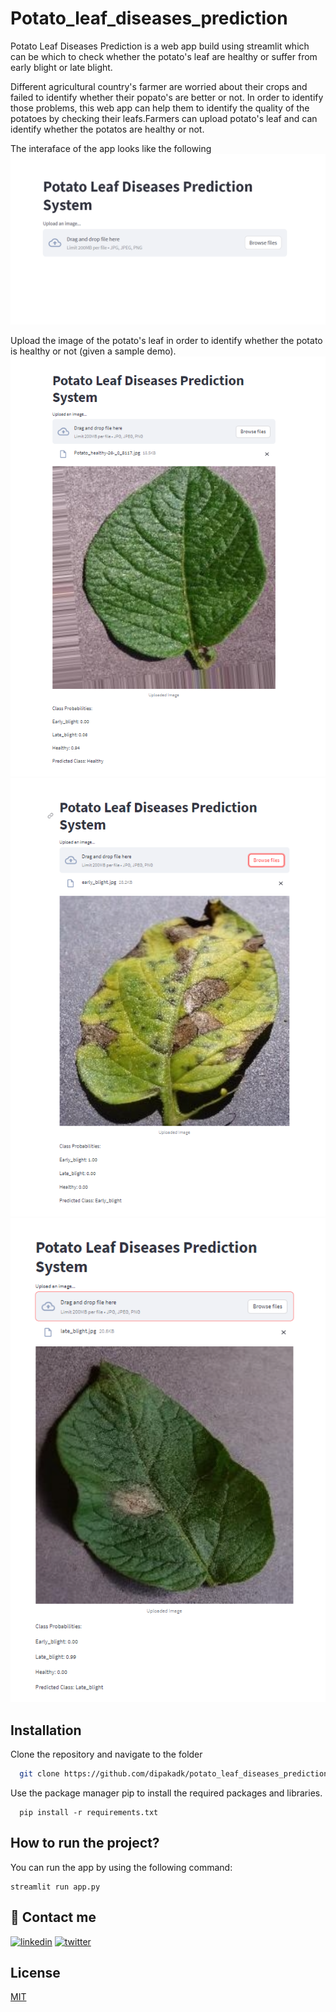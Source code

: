 
# Potato_leaf_diseases_prediction

Potato Leaf Diseases Prediction is a web app build using streamlit which can be which to check whether the potato's leaf are healthy or suffer from early blight or late blight.

Different agricultural country's farmer are worried about their crops and failed to identify whether their popato's are better or not. In order to identify those problems, this web app can help them to identify the quality of the potatoes by checking their leafs.Farmers can upload potato's leaf and can identify whether the potatos are healthy or not.

The interaface of the app looks like the following 
![plot](./output_images/1.png)

Upload the image of the potato's leaf in order to identify whether the potato is healthy or not (given a sample demo).
![plot](./output_images/2.png)
![plot](./output_images/3.png)
![plot](./output_images/4.png)



## Installation

Clone the repository and navigate to the folder

```bash
  git clone https://github.com/dipakadk/potato_leaf_diseases_prediction.git
```
Use the package manager pip to install the required packages and libraries.
 ```
   pip install -r requirements.txt
 ````
## How to run the project?
You can run the app by using the following command:
```
streamlit run app.py

```
## 🔗 Contact me 

[![linkedin](https://img.shields.io/badge/linkedin-0A66C2?style=for-the-badge&logo=linkedin&logoColor=white)](https://www.linkedin.com/in/dipak-adhikari-3ba571212/)
[![twitter](https://img.shields.io/badge/twitter-1DA1F2?style=for-the-badge&logo=twitter&logoColor=white)](https://twitter.com/adhikary9844)


## License

[MIT](https://choosealicense.com/licenses/mit/)

